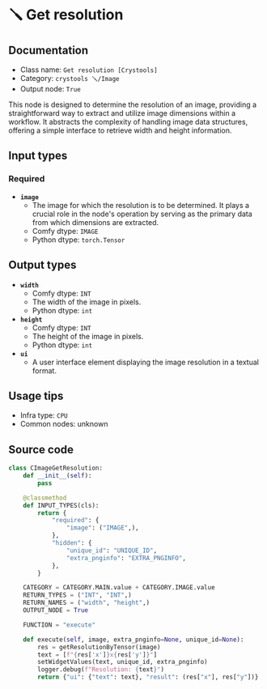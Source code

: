 # 🪛 Get resolution
## Documentation
- Class name: `Get resolution [Crystools]`
- Category: `crystools 🪛/Image`
- Output node: `True`

This node is designed to determine the resolution of an image, providing a straightforward way to extract and utilize image dimensions within a workflow. It abstracts the complexity of handling image data structures, offering a simple interface to retrieve width and height information.
## Input types
### Required
- **`image`**
    - The image for which the resolution is to be determined. It plays a crucial role in the node's operation by serving as the primary data from which dimensions are extracted.
    - Comfy dtype: `IMAGE`
    - Python dtype: `torch.Tensor`
## Output types
- **`width`**
    - Comfy dtype: `INT`
    - The width of the image in pixels.
    - Python dtype: `int`
- **`height`**
    - Comfy dtype: `INT`
    - The height of the image in pixels.
    - Python dtype: `int`
- **`ui`**
    - A user interface element displaying the image resolution in a textual format.
## Usage tips
- Infra type: `CPU`
- Common nodes: unknown


## Source code
```python
class CImageGetResolution:
    def __init__(self):
        pass

    @classmethod
    def INPUT_TYPES(cls):
        return {
            "required": {
                "image": ("IMAGE",),
            },
            "hidden": {
                "unique_id": "UNIQUE_ID",
                "extra_pnginfo": "EXTRA_PNGINFO",
            },
        }

    CATEGORY = CATEGORY.MAIN.value + CATEGORY.IMAGE.value
    RETURN_TYPES = ("INT", "INT",)
    RETURN_NAMES = ("width", "height",)
    OUTPUT_NODE = True

    FUNCTION = "execute"

    def execute(self, image, extra_pnginfo=None, unique_id=None):
        res = getResolutionByTensor(image)
        text = [f"{res['x']}x{res['y']}"]
        setWidgetValues(text, unique_id, extra_pnginfo)
        logger.debug(f"Resolution: {text}")
        return {"ui": {"text": text}, "result": (res["x"], res["y"])}

```
